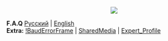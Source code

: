 <p align="center">
  <img src="https://user-images.githubusercontent.com/1249672/226171084-8ebc7c0a-f49b-4e01-9701-ef234123dd65.png">
</p>

**F.A.Q**
[Русский](https://github.com/Wetxius/ShestakUI_Help/wiki/%D0%A0%D1%83%D1%81%D1%81%D0%BA%D0%B8%D0%B9) |
[English](https://github.com/Wetxius/ShestakUI_Help/wiki/English)  
**Extra:**
[!BaudErrorFrame](https://github.com/Shestak/BaudErrorFrame) |
[SharedMedia](https://github.com/Wetxius/Media_ShestakUI)  |
[Expert_Profile](https://github.com/Wetxius/ShestakUI_Profile/wiki/)
